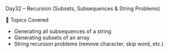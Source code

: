  Day32 – Recursion (Subsets, Subsequences & String Problems)

📌 Topics Covered
- Generating all subsequences of a string  
- Generating subsets of an array  
- String recursion problems (remove character, skip word, etc.)
